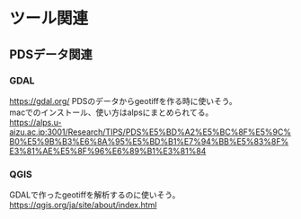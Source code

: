 # ツール関連

## PDSデータ関連

### GDAL
<https://gdal.org/>
PDSのデータからgeotiffを作る時に使いそう。  
macでのインストール、使い方はalpsにまとめられてる。  
<https://alps.u-aizu.ac.jp:3001/Research/TIPS/PDS%E5%BD%A2%E5%BC%8F%E5%9C%B0%E5%9B%B3%E6%8A%95%E5%BD%B1%E7%94%BB%E5%83%8F%E3%81%AE%E5%8F%96%E6%89%B1%E3%81%84>  

### QGIS
GDALで作ったgeotiffを解析するのに使いそう。  
<https://qgis.org/ja/site/about/index.html>  
